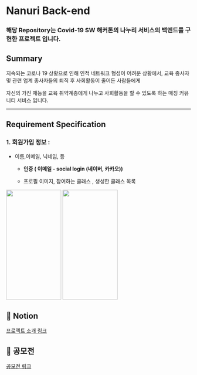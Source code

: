 # Nanuri Back-end

### 해당 Repository는 Covid-19 SW 해커톤의 나누리 서비스의 백엔드를 구현한 프로젝트 입니다.

## Summary 

지속되는 코로나 19 상황으로 인해 인적 네트워크 형성이 어려운 상황에서, 교육 종사자 및 관련 업계 종사자들의 퇴직 후 사회활동이 줄어든 사람들에게

자신의 가진 재능을 교육 취약계층에게 나누고 사회활동을 할 수 있도록 하는 매칭 커뮤니티 서비스 입니다.

---

## Requirement Specification

### 1. 회원가입 정보  :

- 이름,이메일, 닉네임, 등
    - **인증 (  이메일 -  social login (네이버, 카카오))**

    - 프로필 이미지, 참여하는 클래스 , 생성한 클래스 목록
<div >
    <img width = "150px" height= "300px" src ="https://user-images.githubusercontent.com/40168455/156934801-39333be7-162a-4b02-a46a-1005f8c41bfa.jpeg">
    <img width = "150px" height= "300px" src ="https://user-images.githubusercontent.com/40168455/156934747-a8b4b9f9-4152-4230-833e-408a07b17289.jpeg">
</div>   


## 📖 Notion 
[프로젝트 소개 링크](https://www.notion.so/Nanuri-34de1123979a49c29524b515dcbed3d4)

## 💁 공모전 
[공모전 링크](https://www.campuspick.com/contest/view?id=16076)


